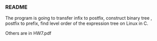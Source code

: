### README

The program is going to transfer infix to postfix, construct binary tree
, postfix to prefix, find level order of the expression tree on Linux in C.

Others are in HW7.pdf
